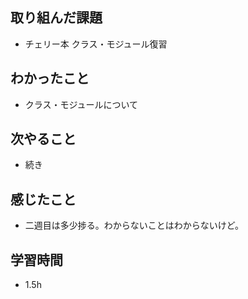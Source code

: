 ## 取り組んだ課題
- チェリー本 クラス・モジュール復習

## わかったこと
- クラス・モジュールについて

## 次やること
- 続き

## 感じたこと
- 二週目は多少捗る。わからないことはわからないけど。

## 学習時間
- 1.5h
